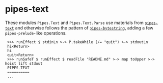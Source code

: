 pipes-text
==========

These modules `Pipes.Text` and `Pipes.Text.Parse` use materials from [`pipes-text`](https://github.com/ibotty/pipes-text) and 
otherwise follows the pattern of [`pipes-bytestring`](https://github.com/Gabriel439/Haskell-Pipes-ByteString-Library), adding a few `pipes-prelude`-like operations.


     >>> runEffect $ stdinLn >-> P.takeWhile (/= "quit") >-> stdoutLn
     hi<Return>
     hi
     quit<Return>
     >>> runSafeT $ runEffect $ readFile "README.md" >-> map toUpper >-> hoist lift stdout
     PIPES-TEXT
     ==========
     ...
